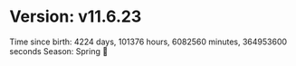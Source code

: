 # Version: v11.6.23
Time since birth: 4224 days, 101376 hours, 6082560 minutes, 364953600 seconds
Season: Spring 🌸
